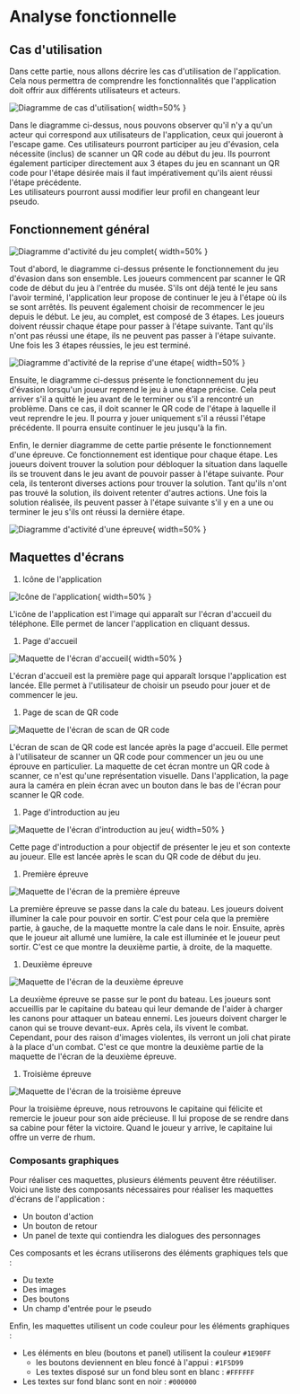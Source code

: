# Analyse fonctionnelle
## Cas d'utilisation
Dans cette partie, nous allons décrire les cas d'utilisation de l'application. Cela nous permettra de comprendre les fonctionnalités que l'application doit offrir aux différents utilisateurs et acteurs.

![Diagramme de cas d'utilisation](../assets/images/diagrams/Usecase.png){ width=50% }

Dans le diagramme ci-dessus, nous pouvons observer qu'il n'y a qu'un acteur qui correspond aux utilisateurs de l'application, ceux qui joueront à l'escape game. Ces utilisateurs pourront participer au jeu d'évasion, cela nécessite (inclus) de scanner un QR code au début du jeu. Ils pourront également participer directement aux 3 étapes du jeu en scannant un QR code pour l'étape désirée mais il faut impérativement qu'ils aient réussi l'étape précédente.  
Les utilisateurs pourront aussi modifier leur profil en changeant leur pseudo.

## Fonctionnement général
![Diagramme d'activité du jeu complet](../assets/images/diagrams/Activity-full-game.png){ width=50% }

Tout d'abord, le diagramme ci-dessus présente le fonctionnement du jeu d'évasion dans son ensemble. Les joueurs commencent par scanner le QR code de début du jeu à l'entrée du musée. S'ils ont déjà tenté le jeu sans l'avoir terminé, l'application leur propose de continuer le jeu à l'étape où ils se sont arrêtés. Ils peuvent également choisir de recommencer le jeu depuis le début. Le jeu, au complet, est composé de 3 étapes. Les joueurs doivent réussir chaque étape pour passer à l'étape suivante. Tant qu'ils n'ont pas réussi une étape, ils ne peuvent pas passer à l'étape suivante. Une fois les 3 étapes réussies, le jeu est terminé.

![Diagramme d'activité de la reprise d'une étape](../assets/images/diagrams/Activity-resume-step.png){ width=50% }

Ensuite, le diagramme ci-dessus présente le fonctionnement du jeu d'évasion lorsqu'un joueur reprend le jeu à une étape précise. Cela peut arriver s'il a quitté le jeu avant de le terminer ou s'il a rencontré un problème. Dans ce cas, il doit scanner le QR code de l'étape à laquelle il veut reprendre le jeu. Il pourra y jouer uniquement s'il a réussi l'étape précédente. Il pourra ensuite continuer le jeu jusqu'à la fin.

Enfin, le dernier diagramme de cette partie présente le fonctionnement d'une épreuve. Ce fonctionnement est identique pour chaque étape. Les joueurs doivent trouver la solution pour débloquer la situation dans laquelle ils se trouvent dans le jeu avant de pouvoir passer à l'étape suivante. Pour cela, ils tenteront diverses actions pour trouver la solution. Tant qu'ils n'ont pas trouvé la solution, ils doivent retenter d'autres actions. Une fois la solution réalisée, ils peuvent passer à l'étape suivante s'il y en a une ou terminer le jeu s'ils ont réussi la dernière étape.

![Diagramme d'activité d'une épreuve](../assets/images/diagrams/Activity-step.png){ width=50% }

## Maquettes d'écrans
1. Icône de l'application

![Icône de l'application](../assets/images/mockups/App-launcher.png){ width=50% }

L'icône de l'application est l'image qui apparaît sur l'écran d'accueil du téléphone. Elle permet de lancer l'application en cliquant dessus.

1. Page d'accueil

![Maquette de l'écran d'accueil](../assets/images/mockups/Home-page.jpg){ width=50% }

L'écran d'accueil est la première page qui apparaît lorsque l'application est lancée. Elle permet à l'utilisateur de choisir un pseudo pour jouer et de commencer le jeu.

1. Page de scan de QR code

![Maquette de l'écran de scan de QR code](../assets/images/mockups/QR-scan.jpg)

L'écran de scan de QR code est lancée après la page d'accueil. Elle permet à l'utilisateur de scanner un QR code pour commencer un jeu ou une éprouve en particulier. La maquette de cet écran montre un QR code à scanner, ce n'est qu'une représentation visuelle. Dans l'application, la page aura la caméra en plein écran avec un bouton dans le bas de l'écran pour scanner le QR code.

1. Page d'introduction au jeu

![Maquette de l'écran d'introduction au jeu](../assets/images/mockups/Introduction.jpg){ width=50% }

Cette page d'introduction a pour objectif de présenter le jeu et son contexte au joueur. Elle est lancée après le scan du QR code de début du jeu.

1. Première épreuve

![Maquette de l'écran de la première épreuve](../assets/images/mockups/Step-1.jpg)

La première épreuve se passe dans la cale du bateau. Les joueurs doivent illuminer la cale pour pouvoir en sortir. C'est pour cela que la première partie, à gauche, de la maquette montre la cale dans le noir. Ensuite, après que le joueur ait allumé une lumière, la cale est illuminée et le joueur peut sortir. C'est ce que montre la deuxième partie, à droite, de la maquette.

1. Deuxième épreuve

![Maquette de l'écran de la deuxième épreuve](../assets/images/mockups/Step-2.jpg)

La deuxième épreuve se passe sur le pont du bateau. Les joueurs sont accueillis par le capitaine du bateau qui leur demande de l'aider à charger les canons pour attaquer un bateau ennemi. Les joueurs doivent charger le canon qui se trouve devant-eux. Après cela, ils vivent le combat. Cependant, pour des raison d'images violentes, ils verront un joli chat pirate à la place d'un combat. C'est ce que montre la deuxième partie de la maquette de l'écran de la deuxième épreuve. 

1. Troisième épreuve

![Maquette de l'écran de la troisième épreuve](../assets/images/mockups/Step-3.jpg)

Pour la troisième épreuve, nous retrouvons le capitaine qui félicite et remercie le joueur pour son aide précieuse. Il lui propose de se rendre dans sa cabine pour fêter la victoire. Quand le joueur y arrive, le capitaine lui offre un verre de rhum.

### Composants graphiques
Pour réaliser ces maquettes, plusieurs éléments peuvent être rééutiliser. Voici une liste des composants nécessaires pour réaliser les maquettes d'écrans de l'application :
- Un bouton d'action
- Un bouton de retour
- Un panel de texte qui contiendra les dialogues des personnages

Ces composants et les écrans utiliserons des éléments graphiques tels que :
- Du texte
- Des images
- Des boutons
- Un champ d'entrée pour le pseudo

Enfin, les maquettes utilisent un code couleur pour les éléments graphiques :
- Les éléments en bleu (boutons et panel) utilisent la couleur `#1E90FF`
  - les boutons deviennent en bleu foncé à l'appui : `#1F5D99`
  - Les textes disposé sur un fond bleu sont en blanc : `#FFFFFF`
- Les textes sur fond blanc sont en noir : `#000000`
